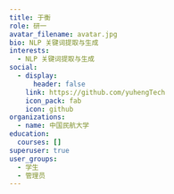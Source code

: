 ```yaml
---
title: 于衡
role: 研一
avatar_filename: avatar.jpg
bio: NLP 关键词提取与生成
interests:
  - NLP 关键词提取与生成
social:
  - display:
      header: false
    link: https://github.com/yuhengTech
    icon_pack: fab
    icon: github
organizations:
  - name: 中国民航大学
education:
  courses: []
superuser: true
user_groups:
  - 学生
  - 管理员
---
```

